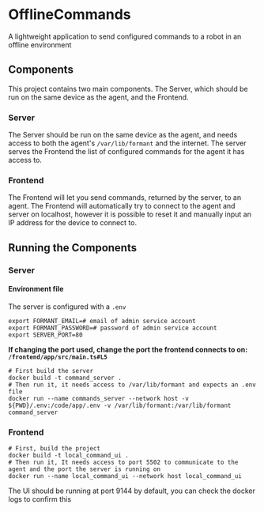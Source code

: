 # OfflineCommands
A lightweight application to send configured commands to a robot in an offline environment

## Components
This project contains two main components. The Server, which should be run on the same device as the agent, and the Frontend.
### Server
The Server should be run on the same device as the agent, and needs access to both the agent's `/var/lib/formant` and the internet.
The server serves the Frontend the list of configured commands for the agent it has access to.

### Frontend
The Frontend will let you send commands, returned by the server, to an agent.
The Frontend will automatically try to connect to the agent and server on localhost, however it is possible to reset it and manually input an IP address for the device to connect to. 

## Running the Components
### Server
#### Environment file
The server is configured with a `.env`
```
export FORMANT_EMAIL=# email of admin service account
export FORMANT_PASSWORD=# password of admin service account
export SERVER_PORT=80
```
**If changing the port used, change the port the frontend connects to on: `/frontend/app/src/main.ts#L5`**
```
# First build the server
docker build -t command_server .
# Then run it, it needs access to /var/lib/formant and expects an .env file 
docker run --name commands_server --network host -v ${PWD}/.env:/code/app/.env -v /var/lib/formant:/var/lib/formant command_server
```

### Frontend
```
# First, build the project
docker build -t local_command_ui .
# Then run it, It needs access to port 5502 to communicate to the agent and the port the server is running on 
docker run --name local_command_ui --network host local_command_ui
```

The UI should be running at port 9144 by default, you can check the docker logs to confirm this
